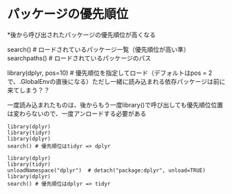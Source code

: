 # パッケージの優先順位

*後から呼び出されたパッケージの優先順位が高くなる

search() # ロードされているパッケージ一覧（優先順位が高い準）
searchpaths() # ロードされているパッケージのパス

library(dplyr, pos=10) # 優先順位を指定してロード（デフォルトはpos = 2で、.GlobalEnvの直後になる）ただし一緒に読み込まれる依存パッケージは前に来てしまう？？

一度読み込まれたものは、後からもう一度library()で呼び出しても優先順位位置は変わらないので、一度アンロードする必要がある

```
library(dplyr)
library(tidyr)
library(dplyr)
search() # 優先順位はtidyr => dplyr
```

```
library(dplyr)
library(tidyr)
unloadNamespace("dplyr")  # detach("package:dplyr", unload=TRUE)
library(dplyr)
search() # 優先順位はdplyr => tidyr
```